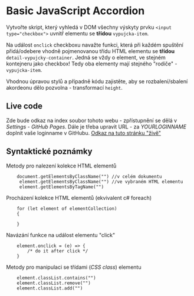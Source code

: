 # Basic JavaScript Accordion

Vytvořte skript, který vyhledá v DOM všechny výskyty prvku ``<input type="checkbox">`` uvnitř elementu se **třídou** ``vypujcka-item``.

Na událost ``onclick`` checkboxu navažte funkci, která při každém spuštění přidá/odebere vhodně pojmenovanou třídu HTML elementu se **třídou** ``detail-vypujcky-container``. Jedná se vždy o element, ve stejném kontejneru jako checkbox! Tedy oba elementy mají stejného "rodiče" - ``vypujcka-item``.

Vhodnou úpravou stylů a případně kódu zajistěte, aby se rozbalení/sbalení akordeonu dělo pozvolna - transformací ``height``.

## Live code
Zde bude odkaz na index soubor tohoto webu - zpřístupnění se dělá v *Settings* - *GitHub Pages*.
Dále je třeba upravit URL - za *YOURLOGINNAME* doplnit vaše loginname v GitHubu.
[Odkaz na tuto stránku "živě"](https://pslib-cz.github.io/2020p2web-basic-js-accordion-MatesAndrasko/index.html)

## Syntaktické poznámky
Metody pro nalezení kolekce HTML elementů
````
    document.getElementsByClassName("") //v celém dokumentu
     element.getElementsByClassName("") //ve vybraném HTML elementu
     element.getElementsByTagName("")
````
Procházení kolekce HTML elementů (ekvivalent c# foreach)
````
    for (let element of elementCollection)
    {
        
    }
````
Navázání funkce na událost elementu "click"
````
    element.onclick = (e) => { 
        /* do it after click */
    }
````
Metody pro manipulaci se třídami (*CSS class*) elementu
````
    element.classList.contains("")
    element.classList.remove("")
    element.classList.add("")
````

